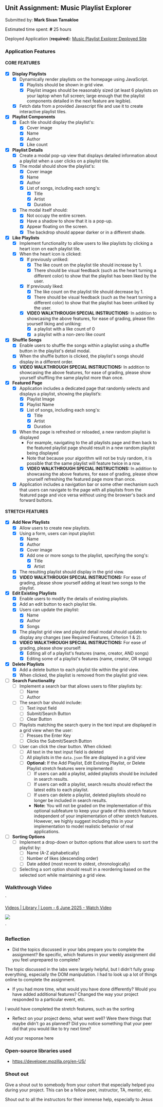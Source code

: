 
## Unit Assignment: Music Playlist Explorer

Submitted by: **Mark Sivan Tamakloe**

Estimated time spent: **#** 25 hours  

Deployed Application (**required**): [Music Playlist Explorer Deployed Site](https://site-unit2-project1-music-playlist-z43x.onrender.com/)

### Application Features

#### CORE FEATURES

- [x] **Display Playlists**
  - [x] Dynamically render playlists on the homepage using JavaScript.
    - [x] Playlists should be shown in grid view.
    - [x] Playlist images should be reasonably sized (at least 6 playlists on your laptop when full screen; large enough that the playlist components detailed in the next feature are legible).
  - [x] Fetch data from a provided Javascript file and use it to create interactive playlist tiles.

- [x] **Playlist Components**
  - [x] Each tile should display the playlist's:
    - [x] Cover image
    - [x] Name
    - [x] Author
    - [x] Like count

- [x] **Playlist Details**
  - [x] Create a modal pop-up view that displays detailed information about a playlist when a user clicks on a playlist tile.
  - [x] The modal should show the playlist's:
    - [x] Cover image
    - [x] Name
    - [x] Author
    - [x] List of songs, including each song's:
      - [x] Title
      - [x] Artist
      - [x] Duration
  - [x] The modal itself should:
    - [x] Not occupy the entire screen.
    - [x] Have a shadow to show that it is a pop-up.
    - [x] Appear floating on the screen.
    - [x] The backdrop should appear darker or in a different shade.

- [x] **Like Playlists**
  - [x] Implement functionality to allow users to like playlists by clicking a heart icon on each playlist tile.
  - [x] When the heart icon is clicked:
    - [x] If previously unliked:
      - [x] The like count on the playlist tile should increase by 1.
      - [x] There should be visual feedback (such as the heart turning a different color) to show that the playlist has been liked by the user.
    - [x] If previously liked:
      - [x] The like count on the playlist tile should decrease by 1.
      - [x] There should be visual feedback (such as the heart turning a different color) to show that the playlist has been unliked by the user.
    - [x] **VIDEO WALKTHROUGH SPECIAL INSTRUCTIONS:** In addition to showcasing the above features, for ease of grading, please film yourself liking and unliking:
      - [x] a playlist with a like count of 0
      - [x] a playlist with a non-zero like count

- [x] **Shuffle Songs**
  - [x] Enable users to shuffle the songs within a playlist using a shuffle button in the playlist's detail modal.
  - [x] When the shuffle button is clicked, the playlist's songs should display in a different order.
  - [x] **VIDEO WALKTHROUGH SPECIAL INSTRUCTIONS:** In addition to showcasing the above features, for ease of grading, please show yourself shuffling the same playlist more than once.

- [x] **Featured Page**
  - [x] Application includes a dedicated page that randomly selects and displays a playlist, showing the playlist’s:
    - [x] Playlist Image
    - [x] Playlist Name
    - [x] List of songs, including each song's:
      - [x] Title
      - [x] Artist
      - [x] Duration
  - [x] When the page is refreshed or reloaded, a new random playlist is displayed
    - For example, navigating to the all playlists page and then back to the featured playlist page should result in a new random playlist being displayed
    - Note that because your algorithm will not be truly random, it is possible that the same playlist will feature twice in a row.
    - [x] **VIDEO WALKTHROUGH SPECIAL INSTRUCTIONS:** In addition to showcasing the above features, for ease of grading, please show yourself refreshing the featured page more than once.
  - [x] Application includes a navigation bar or some other mechanism such that users can navigate to the page with all playlists from the featured page and vice versa without using the browser's back and forward buttons.

#### STRETCH FEATURES

- [x] **Add New Playlists**
  - [x] Allow users to create new playlists.
  - [x] Using a form, users can input playlist:
    - [x] Name
    - [x] Author
    - [x] Cover image
    - [x] Add one or more songs to the playlist, specifying the song's:
      - [x] Title
      - [x] Artist
  - [x] The resulting playlist should display in the grid view.
  - [x] **VIDEO WALKTHROUGH SPECIAL INSTRUCTIONS:** For ease of grading, please show yourself adding at least two songs to the playlist.

- [x] **Edit Existing Playlists**
  - [x] Enable users to modify the details of existing playlists.
  - [x] Add an edit button to each playlist tile.
  - [x] Users can update the playlist:
    - [x] Name
    - [x] Author
    - [x] Songs
  - [x] The playlist grid view and playlist detail modal should update to display any changes (see Required Features, Criterion 1 & 2).
  - [x] **VIDEO WALKTHROUGH SPECIAL INSTRUCTIONS:** For ease of grading, please show yourself:
    - [x] Editing all of a playlist's features (name, creator, AND songs)
    - [x] Editing some of a playlist's features (name, creator, OR songs)

- [x] **Delete Playlists**
  - [x] Add a delete button to each playlist tile within the grid view.
  - [X] When clicked, the playlist is removed from the playlist grid view.

- [ ] **Search Functionality**
  - [ ] Implement a search bar that allows users to filter playlists by:
    - [ ] Name
    - [ ] Author
  - [ ] The search bar should include:
    - [ ] Text input field
    - [ ] Submit/Search Button
    - [ ] Clear Button
  - [ ] Playlists matching the search query in the text input are displayed in a grid view when the user:
    - [ ] Presses the Enter Key
    - [ ] Clicks the Submit/Search Button
  - [ ] User can click the clear button. When clicked:
    - [ ] All text in the text input field is deleted
    - [ ] All playlists in the `data.json` file are displayed in a grid view
    - [ ] **Optional:** If the Add Playlist, Edit Existing Playlist, or Delete Playlist stretch features were implemented:
      - [ ] If users can add a playlist, added playlists should be included in search results.
      - [ ] If users can edit a playlist, search results should reflect the latest edits to each playlist.
      - [ ] If users can delete a playlist, deleted playlists should no longer be included in search results.
      - **Note:** You will not be graded on the implementation of this optional subfeature to keep your grade of this stretch feature independent of your implementation of other stretch features. However, we highly suggest including this in your implementation to model realistic behavior of real applications.

- [ ] **Sorting Options**
  - [ ] Implement a drop-down or button options that allow users to sort the playlist by:
    - [ ] Name (A-Z alphabetically)
    - [ ] Number of likes (descending order)
    - [ ] Date added (most recent to oldest, chronologically)
  - [ ] Selecting a sort option should result in a reordering based on the selected sort while maintaining a grid view.

### Walkthrough Video

`<div>
    <a href="https://www.loom.com/share/9bf4339367be4fcba3d24351c55b3e23">
      <p>Videos | Library | Loom - 6 June 2025 - Watch Video</p>
    </a>
    <a href="https://www.loom.com/share/9bf4339367be4fcba3d24351c55b3e23">
      <img style="max-width:300px;" src="https://cdn.loom.com/sessions/thumbnails/9bf4339367be4fcba3d24351c55b3e23-72a8fbf5c8d6bd83-full-play.gif">
    </a>
  </div>`

### Reflection

* Did the topics discussed in your labs prepare you to complete the assignment? Be specific, which features in your weekly assignment did you feel unprepared to complete?

The topic discussed in the labs were largely helpful, but I didn't fully grasp everything, especially the DOM manipulation. I had to look up a lot of things online to complete the assignment.



* If you had more time, what would you have done differently? Would you have added additional features? Changed the way your project responded to a particular event, etc.

I would have completed the stretch features, such as the sorting

* Reflect on your project demo, what went well? Were there things that maybe didn't go as planned? Did you notice something that your peer did that you would like to try next time?

Add your response here

### Open-source libraries used

- https://developer.mozilla.org/en-US/
### Shout out

Give a shout out to somebody from your cohort that especially helped you during your project. This can be a fellow peer, instructor, TA, mentor, etc.

Shout out to all the instructors for their immense help, especially to Jesus
